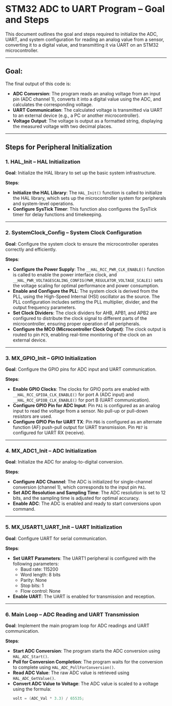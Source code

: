 # STM32 ADC to UART Program – Goal and Steps

This document outlines the goal and steps required to initialize the ADC, UART, and system configuration for reading an analog value from a sensor, converting it to a digital value, and transmitting it via UART on an STM32 microcontroller.

---

## Goal:

The final output of this code is:

- **ADC Conversion**: The program reads an analog voltage from an input pin (ADC channel 1), converts it into a digital value using the ADC, and calculates the corresponding voltage.
- **UART Communication**: The calculated voltage is transmitted via UART to an external device (e.g., a PC or another microcontroller).
- **Voltage Output**: The voltage is output as a formatted string, displaying the measured voltage with two decimal places.

---

## Steps for Peripheral Initialization

### 1. **HAL_Init** – HAL Initialization

**Goal**: Initialize the HAL library to set up the basic system infrastructure.

**Steps**:
- **Initialize the HAL Library**: The `HAL_Init()` function is called to initialize the HAL library, which sets up the microcontroller system for peripherals and system-level operations.
- **Configure SysTick Timer**: This function also configures the SysTick timer for delay functions and timekeeping.

---

### 2. **SystemClock_Config** – System Clock Configuration

**Goal**: Configure the system clock to ensure the microcontroller operates correctly and efficiently.

**Steps**:
- **Configure the Power Supply**: The `__HAL_RCC_PWR_CLK_ENABLE()` function is called to enable the power interface clock, and `__HAL_PWR_VOLTAGESCALING_CONFIG(PWR_REGULATOR_VOLTAGE_SCALE1)` sets the voltage scaling for optimal performance and power consumption.
- **Enable and Configure the PLL**: The system clock is derived from the PLL, using the High-Speed Internal (HSI) oscillator as the source. The PLL configuration includes setting the PLL multiplier, divider, and the output frequency parameters.
- **Set Clock Dividers**: The clock dividers for AHB, APB1, and APB2 are configured to distribute the clock signal to different parts of the microcontroller, ensuring proper operation of all peripherals.
- **Configure the MCO (Microcontroller Clock Output)**: The clock output is routed to pin `PC9`, enabling real-time monitoring of the clock on an external device.

---

### 3. **MX_GPIO_Init** – GPIO Initialization

**Goal**: Configure the GPIO pins for ADC input and UART communication.

**Steps**:
- **Enable GPIO Clocks**: The clocks for GPIO ports are enabled with `__HAL_RCC_GPIOA_CLK_ENABLE()` for port A (ADC input) and `__HAL_RCC_GPIOB_CLK_ENABLE()` for port B (UART communication).
- **Configure GPIO Pin for ADC Input**: Pin `PA1` is configured as an analog input to read the voltage from a sensor. No pull-up or pull-down resistors are used.
- **Configure GPIO Pin for UART TX**: Pin `PB6` is configured as an alternate function (AF) push-pull output for UART transmission. Pin `PB7` is configured for UART RX (receive).

---

### 4. **MX_ADC1_Init** – ADC Initialization

**Goal**: Initialize the ADC for analog-to-digital conversion.

**Steps**:
- **Configure ADC Channel**: The ADC is initialized for single-channel conversion (channel 1), which corresponds to the input pin `PA1`.
- **Set ADC Resolution and Sampling Time**: The ADC resolution is set to 12 bits, and the sampling time is adjusted for optimal accuracy.
- **Enable ADC**: The ADC is enabled and ready to start conversions upon command.

---

### 5. **MX_USART1_UART_Init** – UART Initialization

**Goal**: Configure UART for serial communication.

**Steps**:
- **Set UART Parameters**: The UART1 peripheral is configured with the following parameters:
  - Baud rate: 115200
  - Word length: 8 bits
  - Parity: None
  - Stop bits: 1
  - Flow control: None
- **Enable UART**: The UART is enabled for transmission and reception.

---

### 6. **Main Loop** – ADC Reading and UART Transmission

**Goal**: Implement the main program loop for ADC readings and UART communication.

**Steps**:
- **Start ADC Conversion**: The program starts the ADC conversion using `HAL_ADC_Start()`.
- **Poll for Conversion Completion**: The program waits for the conversion to complete using `HAL_ADC_PollForConversion()`.
- **Read ADC Value**: The raw ADC value is retrieved using `HAL_ADC_GetValue()`.
- **Convert ADC Value to Voltage**: The ADC value is scaled to a voltage using the formula:
  ```c
  volt = (ADC_Val * 3.3) / 65535;
